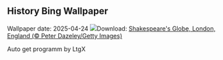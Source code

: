 ## History Bing Wallpaper
Wallpaper date: 2025-04-24
![](https://www.bing.com/th?id=OHR.GlobeTheatre_EN-US3262022178_UHD.jpg&w=1000)Download: [Shakespeare's Globe, London, England (© Peter Dazeley/Getty Images)](https://www.bing.com/th?id=OHR.GlobeTheatre_EN-US3262022178_UHD.jpg)

Auto get programm by LtgX
